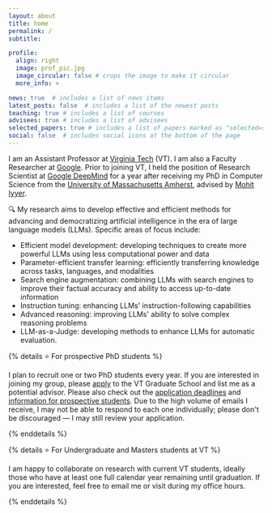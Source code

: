 ```yaml
---
layout: about
title: home
permalink: /
subtitle:

profile:
  align: right
  image: prof_pic.jpg
  image_circular: false # crops the image to make it circular
  more_info: >

news: true  # includes a list of news items
latest_posts: false  # includes a list of the newest posts
teaching: true # includes a list of courses
advisees: true # includes a list of advisees
selected_papers: true # includes a list of papers marked as "selected={true}"
social: false  # includes social icons at the bottom of the page
---
```


<p>
I am an Assistant Professor at <a href='https://cs.vt.edu'>Virginia Tech</a> (VT). I am also a Faculty Researcher at <a href='https://research.google'>Google</a>. Prior to joining VT, I held the position of Research Scientist at <a href='https://deepmind.google'>Google DeepMind</a> for a year after receiving my PhD in Computer Science from the <a href='https://www.cics.umass.edu'>University of Massachusetts Amherst</a>, advised by <a href='https://people.cs.umass.edu/~miyyer'>Mohit Iyyer</a>. 
</p>
<p>
🔍 My research aims to develop effective and efficient methods for advancing and democratizing artificial intelligence in the era of large language models (LLMs). Specific areas of focus include:
</p>

- <span class="font-weight-bold">Efficient model development:</span> developing techniques to create more powerful LLMs using less computational power and data
- <span class="font-weight-bold">Parameter-efficient transfer learning:</span> efficiently transferring knowledge across tasks, languages, and modalities
- <span class="font-weight-bold">Search engine augmentation:</span> combining LLMs with search engines to improve their factual accuracy and ability to access up-to-date information
- <span class="font-weight-bold">Instruction tuning:</span> enhancing LLMs' instruction-following capabilities
- <span class="font-weight-bold">Advanced reasoning:</span> improving LLMs' ability to solve complex reasoning problems
- <span class="font-weight-bold">LLM-as-a-Judge:</span> developing methods to enhance LLMs for automatic evaluation.


{% details ⭐ For prospective PhD students %}
<p>
I plan to recruit one or two PhD students every year. If you are interested in joining my group, please <a href='https://applyto.graduateschool.vt.edu/apply'>apply</a> to the VT Graduate School and list me as a potential advisor. Please also check out the <a href='https://cs.vt.edu/Graduate/ApplicationDeadlines.html'>application deadlines</a> and <a href='https://website.cs.vt.edu/Graduate/Prospective.html'>information for prospective students</a>. Due to the high volume of emails I receive, I may not be able to respond to each one individually; please don't be discouraged — I may still review your application.
</p>
{% enddetails %}


{% details ⭐ For Undergraduate and Masters students at VT %}
<p>
I am happy to collaborate on research with current VT students, ideally those who have at least one full calendar year remaining until graduation. If you are interested, feel free to email me or visit during my office hours.
</p>
{% enddetails %}

